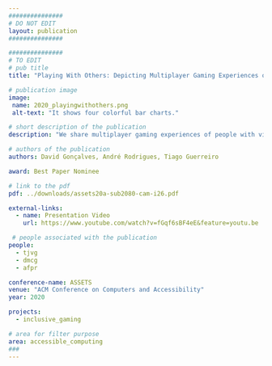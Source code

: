 ```yaml
---
###############
# DO NOT EDIT
layout: publication
###############

###############
# TO EDIT
# pub title
title: "Playing With Others: Depicting Multiplayer Gaming Experiences of People With Visual Impairments"

# publication image
image:
 name: 2020_playingwithothers.png
 alt-text: "It shows four colorful bar charts."

# short description of the publication
description: "We share multiplayer gaming experiences of people with visual impairments collected from interviews with 10 adults and 10 minors, and 140 responses to an online survey. We include the perspectives of 17 sighted people who play with someone who has a visual impairment, collected in a second online survey. Our focus is on group play, particularly on the problems and opportunities that arise from mixed-visual-ability scenarios. These show that people with visual impairments are playing diverse games, but face limitations in playing with others who have different visual abilities."

# authors of the publication
authors: David Gonçalves, André Rodrigues, Tiago Guerreiro

award: Best Paper Nominee

# link to the pdf
pdf: ../downloads/assets20a-sub2080-cam-i26.pdf

external-links:
  - name: Presentation Video
    url: https://www.youtube.com/watch?v=fGqf6sBF4eE&feature=youtu.be

 # people associated with the publication
people:
  - tjvg
  - dmcg
  - afpr

conference-name: ASSETS
venue: "ACM Conference on Computers and Accessibility"
year: 2020

projects:
  - inclusive_gaming

# area for filter purpose
area: accessible_computing
###
---
```

